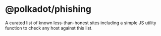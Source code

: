 # @polkadot/phishing

A curated list of known less-than-honest sites including a simple JS utility function to check any host against this list.
